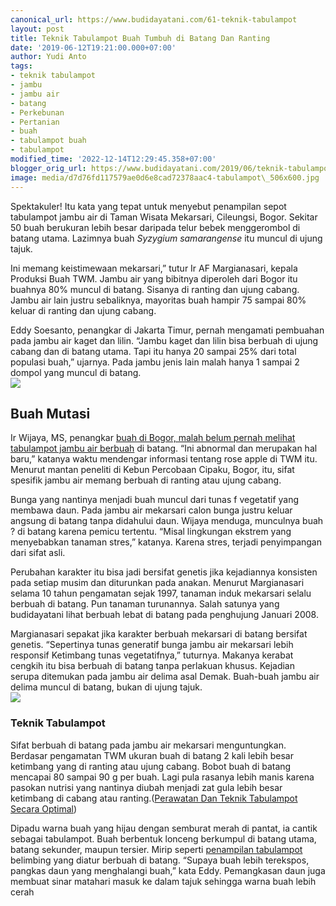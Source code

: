 ```yaml
---
canonical_url: https://www.budidayatani.com/61-teknik-tabulampot
layout: post
title: Teknik Tabulampot Buah Tumbuh di Batang Dan Ranting
date: '2019-06-12T19:21:00.000+07:00'
author: Yudi Anto
tags:
- teknik tabulampot
- jambu
- jambu air
- batang
- Perkebunan
- Pertanian
- buah
- tabulampot buah
- tabulampot
modified_time: '2022-12-14T12:29:45.358+07:00'
blogger_orig_url: https://www.budidayatani.com/2019/06/teknik-tabulampot-buah-tumbuh-di-batang.html
image: media/d7d76fd117579ae0d6e8cad72378aac4-tabulampot\_506x600.jpg
---
```

Spektakuler! Itu kata yang tepat untuk menyebut penampilan sepot tabulampot jambu air di Taman Wisata Mekarsari, Cileungsi, Bogor. Sekitar 50 buah berukuran lebih besar daripada telur bebek menggerombol di batang utama. Lazimnya buah *Syzygium samarangense* itu muncul di ujung tajuk.  
  
Ini memang keistimewaan mekarsari,” tutur Ir AF Margianasari, kepala Produksi Buah TWM. Jambu air yang bibitnya diperoleh dari Bogor itu buahnya 80% muncul di batang. Sisanya di ranting dan ujung cabang. Jambu air lain justru sebaliknya, mayoritas buah hampir 75 sampai 80% keluar di ranting dan ujung cabang.  
  
Eddy Soesanto, penangkar di Jakarta Timur, pernah mengamati pembuahan pada jambu air kaget dan lilin. “Jambu kaget dan lilin bisa berbuah di ujung cabang dan di batang utama. Tapi itu hanya 20 sampai 25% dari total populasi buah,” ujarnya. Pada jambu jenis lain malah hanya 1 sampai 2 dompol yang muncul di batang.  
[![](https://i1.wp.com/1.bp.blogspot.com/-q4d71ltruzc/XQDkh-P3yWI/AAAAAAAAB5w/AtsoFgNvCHQ5cUT8phEnSImPl9u5cMa8wCLcBGAs/s400/tabulampot_506x600.jpg?resize=336%2C400&ssl=1)](https://i0.wp.com/1.bp.blogspot.com/-q4d71ltruzc/XQDkh-P3yWI/AAAAAAAAB5w/AtsoFgNvCHQ5cUT8phEnSImPl9u5cMa8wCLcBGAs/s1600/tabulampot_506x600.jpg?ssl=1)  
## Buah Mutasi

  
Ir Wijaya, MS, penangkar [buah di Bogor, malah belum pernah melihat tabulampot jambu air berbuah](https://www.budidayatani.com/tabulampot-pohon-apel-india.html) di batang. “Ini abnormal dan merupakan hal baru,” katanya waktu mendengar informasi tentang rose apple di TWM itu. Menurut mantan peneliti di Kebun Percobaan Cipaku, Bogor, itu, sifat spesifik jambu air memang berbuah di ranting atau ujung cabang.  
  
Bunga yang nantinya menjadi buah muncul dari tunas f vegetatif yang membawa daun. Pada jambu air mekarsari calon bunga justru keluar angsung di batang tanpa didahului daun. Wijaya menduga, munculnya buah ? di batang karena pemicu tertentu. “Misal lingkungan ekstrem yang menyebabkan tanaman stres,” katanya. Karena stres, terjadi penyimpangan dari sifat asli.  
  
Perubahan karakter itu bisa jadi bersifat genetis jika kejadiannya konsisten pada setiap musim dan diturunkan pada anakan. Menurut Margianasari selama 10 tahun pengamatan sejak 1997, tanaman induk mekarsari selalu berbuah di batang. Pun tanaman turunannya. Salah satunya yang budidayatani lihat berbuah lebat di batang pada penghujung Januari 2008.  
  
Margianasari sepakat jika karakter berbuah mekarsari di batang bersifat genetis. “Sepertinya tunas generatif bunga jambu air mekarsari lebih responsif Ketimbang tunas vegetatifnya,” tuturnya. Makanya kerabat cengkih itu bisa berbuah di batang tanpa perlakuan khusus. Kejadian serupa ditemukan pada jambu air delima asal Demak. Buah-buah jambu air delima muncul di batang, bukan di ujung tajuk.  
[![](https://i0.wp.com/1.bp.blogspot.com/-ySMMV9QGMns/XQDk5zlmrZI/AAAAAAAAB54/pnNM17dKVskcFgf8AyrNA7GlZ1jQO6OHACLcBGAs/s400/tabulampot_510x600.jpg?resize=340%2C400&ssl=1)](https://i2.wp.com/1.bp.blogspot.com/-ySMMV9QGMns/XQDk5zlmrZI/AAAAAAAAB54/pnNM17dKVskcFgf8AyrNA7GlZ1jQO6OHACLcBGAs/s1600/tabulampot_510x600.jpg?ssl=1)  
### Teknik Tabulampot

  
Sifat berbuah di batang pada jambu air mekarsari menguntungkan. Berdasar pengamatan TWM ukuran buah di batang 2 kali lebih besar ketimbang yang di ranting atau ujung cabang. Bobot buah di batang mencapai 80 sampai 90 g per buah. Lagi pula rasanya lebih manis karena pasokan nutrisi yang nantinya diubah menjadi zat gula lebih besar ketimbang di cabang atau ranting.([Perawatan Dan Teknik Tabulampot Secara Optimal](https://www.budidayatani.com/perawatan-dan-teknik-tabulampot-secara.html))  
  
Dipadu warna buah yang hijau dengan semburat merah di pantat, ia cantik sebagai tabulampot. Buah berbentuk lonceng berkumpul di batang utama, batang sekunder, maupun tersier. Mirip seperti [penampilan tabulampot](https://www.budidayatani.com/katakan-dengan-tabulampot.html) belimbing yang diatur berbuah di batang. “Supaya buah lebih terekspos, pangkas daun yang menghalangi buah,” kata Eddy. Pemangkasan daun juga membuat sinar matahari masuk ke dalam tajuk sehingga warna buah lebih cerah